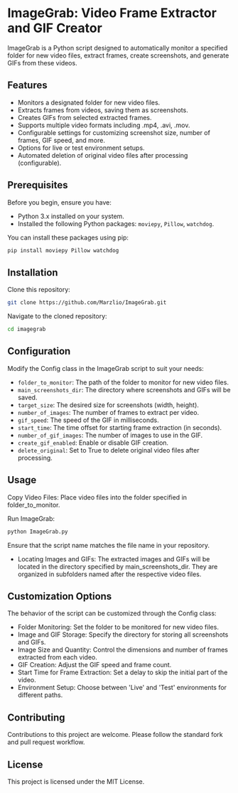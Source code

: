 # ImageGrab: Video Frame Extractor and GIF Creator

ImageGrab is a Python script designed to automatically monitor a specified folder for new video files, extract frames, create screenshots, and generate GIFs from these videos.

## Features

- Monitors a designated folder for new video files.
- Extracts frames from videos, saving them as screenshots.
- Creates GIFs from selected extracted frames.
- Supports multiple video formats including .mp4, .avi, .mov.
- Configurable settings for customizing screenshot size, number of frames, GIF speed, and more.
- Options for live or test environment setups.
- Automated deletion of original video files after processing (configurable).

## Prerequisites

Before you begin, ensure you have:
- Python 3.x installed on your system.
- Installed the following Python packages: `moviepy`, `Pillow`, `watchdog`.

You can install these packages using pip:
```bash
pip install moviepy Pillow watchdog
```

## Installation

Clone this repository:
```bash
git clone https://github.com/Marzlio/ImageGrab.git

```
Navigate to the cloned repository:
```bash
cd imagegrab
```

## Configuration
Modify the Config class in the ImageGrab script to suit your needs:

- `folder_to_monitor`: The path of the folder to monitor for new video files.
- `main_screenshots_dir`: The directory where screenshots and GIFs will be saved.
- `target_size`: The desired size for screenshots (width, height).
- `number_of_images`: The number of frames to extract per video.
- `gif_speed`: The speed of the GIF in milliseconds.
- `start_time`: The time offset for starting frame extraction (in seconds).
- `number_of_gif_images`: The number of images to use in the GIF.
- `create_gif_enabled`: Enable or disable GIF creation.
- `delete_original`: Set to True to delete original video files after processing.

## Usage
Copy Video Files: Place video files into the folder specified in folder_to_monitor.

Run ImageGrab:
```bash
python ImageGrab.py
```
Ensure that the script name matches the file name in your repository.

- Locating Images and GIFs: The extracted images and GIFs will be located in the directory specified by main_screenshots_dir. They are organized in subfolders named after the respective video files.

## Customization Options
The behavior of the script can be customized through the Config class:

- Folder Monitoring: Set the folder to be monitored for new video files.
- Image and GIF Storage: Specify the directory for storing all screenshots and GIFs.
- Image Size and Quantity: Control the dimensions and number of frames extracted from each video.
- GIF Creation: Adjust the GIF speed and frame count.
- Start Time for Frame Extraction: Set a delay to skip the initial part of the video.
- Environment Setup: Choose between 'Live' and 'Test' environments for different paths.

## Contributing
Contributions to this project are welcome. Please follow the standard fork and pull request workflow.

## License
This project is licensed under the MIT License.

